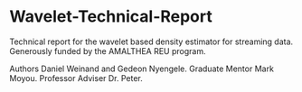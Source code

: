 Wavelet-Technical-Report
========================

Technical report for the wavelet based density estimator for streaming data. Generously funded by the AMALTHEA REU program.

Authors Daniel Weinand and Gedeon Nyengele.
Graduate Mentor Mark Moyou.
Professor Adviser Dr. Peter.
